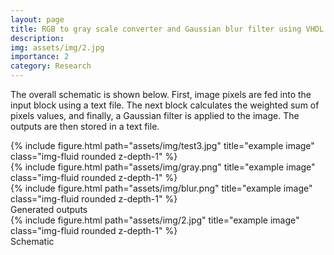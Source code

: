 ```yaml
---
layout: page
title: RGB to gray scale converter and Gaussian blur filter using VHDL
description: 
img: assets/img/2.jpg
importance: 2
category: Research
---
```


The overall schematic is shown below. First, image pixels are fed into the input block using a text file. The next block calculates the weighted sum of pixels values, and finally, a Gaussian filter is applied to the image. The outputs are then stored in a text file.

<div class="row">
    <div class="col-sm mt-3 mt-md-0">
        {% include figure.html path="assets/img/test3.jpg" title="example image" class="img-fluid rounded z-depth-1" %}
    </div>
    <div class="col-sm mt-3 mt-md-0">
        {% include figure.html path="assets/img/gray.png" title="example image" class="img-fluid rounded z-depth-1" %}
    </div>
    <div class="col-sm mt-3 mt-md-0">
        {% include figure.html path="assets/img/blur.png" title="example image" class="img-fluid rounded z-depth-1" %}
    </div>
</div>
<div class="caption">
    Generated outputs
</div>
<div class="row">
    <div class="col-sm mt-3 mt-md-0">
        {% include figure.html path="assets/img/2.jpg" title="example image" class="img-fluid rounded z-depth-1" %}
    </div>
</div>
<div class="caption">
    Schematic 
</div>






